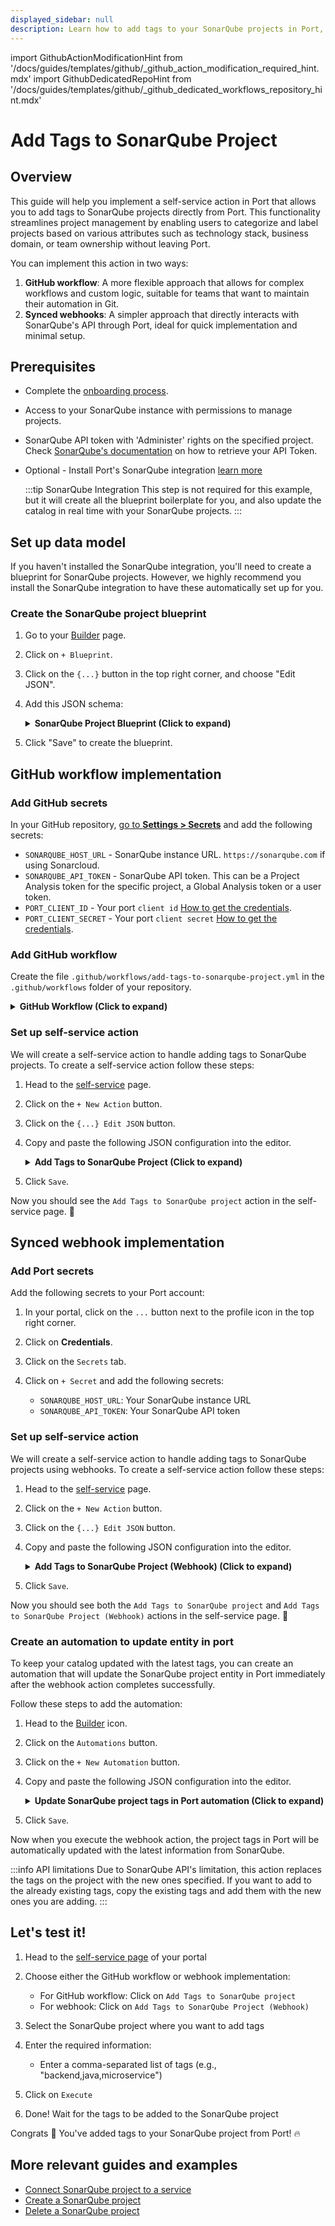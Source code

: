 ```yaml
---
displayed_sidebar: null
description: Learn how to add tags to your SonarQube projects in Port, improving project categorization and streamlined workflows.
---
```


import GithubActionModificationHint from '/docs/guides/templates/github/_github_action_modification_required_hint.mdx'
import GithubDedicatedRepoHint from '/docs/guides/templates/github/_github_dedicated_workflows_repository_hint.mdx'

# Add Tags to SonarQube Project

## Overview
This guide will help you implement a self-service action in Port that allows you to add tags to SonarQube projects directly from Port.
This functionality streamlines project management by enabling users to categorize and label projects based on various attributes such as technology stack, business domain, or team ownership without leaving Port.

You can implement this action in two ways:
1. **GitHub workflow**: A more flexible approach that allows for complex workflows and custom logic, suitable for teams that want to maintain their automation in Git.
2. **Synced webhooks**: A simpler approach that directly interacts with SonarQube's API through Port, ideal for quick implementation and minimal setup.

## Prerequisites

- Complete the [onboarding process](/getting-started/overview).
- Access to your SonarQube instance with permissions to manage projects.
- SonarQube API token with 'Administer' rights on the specified project. Check [SonarQube's documentation](https://docs.sonarsource.com/sonarqube/latest/user-guide/user-account/generating-and-using-tokens/) on how to retrieve your API Token.
- Optional - Install Port's SonarQube integration [learn more](https://docs.port.io/build-your-software-catalog/sync-data-to-catalog/code-quality-security/sonarqube)

	:::tip SonarQube Integration
	This step is not required for this example, but it will create all the blueprint boilerplate for you, and also update the catalog in real time with your SonarQube projects.
	:::

## Set up data model

If you haven't installed the SonarQube integration, you'll need to create a blueprint for SonarQube projects.
However, we highly recommend you install the SonarQube integration to have these automatically set up for you.

### Create the SonarQube project blueprint

1. Go to your [Builder](https://app.getport.io/settings/data-model) page.
2. Click on `+ Blueprint`.
3. Click on the `{...}` button in the top right corner, and choose "Edit JSON".
4. Add this JSON schema:

    <details>
    <summary><b>SonarQube Project Blueprint (Click to expand)</b></summary>

    ```json showLineNumbers
    {
      "identifier": "sonarQubeProject",
      "title": "SonarQube Project",
      "icon": "sonarqube",
      "schema": {
        "properties": {
          "organization": {
            "type": "string",
            "title": "Organization",
            "icon": "TwoUsers"
          },
          "link": {
            "type": "string",
            "format": "url",
            "title": "Link",
            "icon": "Link"
          },
          "lastAnalysisDate": {
            "type": "string",
            "format": "date-time",
            "icon": "Clock",
            "title": "Last Analysis Date"
          },
          "numberOfBugs": {
            "type": "number",
            "title": "Number Of Bugs"
          },
          "numberOfCodeSmells": {
            "type": "number",
            "title": "Number Of CodeSmells"
          },
          "numberOfVulnerabilities": {
            "type": "number",
            "title": "Number Of Vulnerabilities"
          },
          "numberOfHotSpots": {
            "type": "number",
            "title": "Number Of HotSpots"
          },
          "numberOfDuplications": {
            "type": "number",
            "title": "Number Of Duplications"
          },
          "coverage": {
            "type": "number",
            "title": "Coverage"
          },
          "mainBranch": {
            "type": "string",
            "icon": "Git",
            "title": "Main Branch"
          },
          "tags": {
            "type": "array",
            "title": "Tags"
          }
        },
        "required": []
      },
      "mirrorProperties": {},
      "calculationProperties": {},
      "relations": {}
    }
    ```
    </details>

5. Click "Save" to create the blueprint.

## GitHub workflow implementation

### Add GitHub secrets

In your GitHub repository, [go to **Settings > Secrets**](https://docs.github.com/en/actions/security-guides/using-secrets-in-github-actions#creating-secrets-for-a-repository) and add the following secrets:
- `SONARQUBE_HOST_URL` - SonarQube instance URL. `https://sonarqube.com` if using Sonarcloud.
- `SONARQUBE_API_TOKEN` - SonarQube API token. This can be a Project Analysis token for the specific project, a Global Analysis token or a user token.
- `PORT_CLIENT_ID` - Your port `client id` [How to get the credentials](https://docs.port.io/build-your-software-catalog/sync-data-to-catalog/api/#find-your-port-credentials).
- `PORT_CLIENT_SECRET` - Your port `client secret` [How to get the credentials](https://docs.port.io/build-your-software-catalog/sync-data-to-catalog/api/#find-your-port-credentials).

### Add GitHub workflow

Create the file `.github/workflows/add-tags-to-sonarqube-project.yml` in the `.github/workflows` folder of your repository.

<GithubDedicatedRepoHint/>

<details>
<summary><b>GitHub Workflow (Click to expand)</b></summary>

```yaml showLineNumbers
name: Add tags to SonarQube project
on:
  workflow_dispatch:
    inputs:
      tags:
        type: string
        required: true
      port_context:
        required: true
        type: string

jobs:
  create-entity-in-port-and-update-run:
    runs-on: ubuntu-latest
    steps:
      - name: Inform Port of start of request to SonarQube
        uses: port-labs/port-github-action@v1
        with:
          clientId: ${{ secrets.PORT_CLIENT_ID }}
          clientSecret: ${{ secrets.PORT_CLIENT_SECRET }}
          baseUrl: https://api.getport.io
          operation: PATCH_RUN
          runId: ${{ fromJson(inputs.port_context).run_id}}
          logMessage: Starting request to add tags to SonarQube project
      
      - name: Add tags to SonarQube project
        uses: fjogeleit/http-request-action@v1
        with:
          url: "${{ secrets.SONARQUBE_HOST_URL }}/api/project_tags/set?project=${{ fromJson(inputs.port_context).entity }}&tags=${{ inputs.tags }}"
          method: "POST"
          bearerToken: ${{ secrets.SONARQUBE_API_TOKEN }}
          customHeaders: '{"Content-Type": "application/json"}'

      - name: Inform Port of completion of request to SonarQube
        uses: port-labs/port-github-action@v1
        with:
          clientId: ${{ secrets.PORT_CLIENT_ID }}
          clientSecret: ${{ secrets.PORT_CLIENT_SECRET }}
          baseUrl: https://api.getport.io
          operation: PATCH_RUN
          runId: ${{ fromJson(inputs.port_context).run_id }}
          logMessage: Finished request to add tags to SonarQube project
```
</details>

### Set up self-service action

We will create a self-service action to handle adding tags to SonarQube projects.
To create a self-service action follow these steps:

1. Head to the [self-service](https://app.getport.io/self-serve) page.
2. Click on the `+ New Action` button.
3. Click on the `{...} Edit JSON` button.
4. Copy and paste the following JSON configuration into the editor.

    <details>
    <summary><b>Add Tags to SonarQube Project (Click to expand)</b></summary>

    <GithubActionModificationHint/>

    ```json showLineNumbers
    {
      "identifier": "sonarQubeProject_add_tags_to_sonar_qube_project",
      "title": "Add Tags to SonarQube project",
      "icon": "sonarqube",
      "description": "Adds additional tags to a project in SonarQube",
      "trigger": {
        "type": "self-service",
        "operation": "DAY-2",
        "userInputs": {
          "properties": {
            "tags": {
              "title": "Tags",
              "description": "Comma separated list of tags",
              "icon": "DefaultProperty",
              "type": "string"
            }
          },
          "required": [
            "tags"
          ],
          "order": [
            "tags"
          ]
        },
        "blueprintIdentifier": "sonarQubeProject"
      },
      "invocationMethod": {
        "type": "GITHUB",
        "org": "<GITHUB_ORG>",
        "repo": "<GITHUB_REPO>",
        "workflow": "add-tags-to-sonarqube-project.yml",
        "workflowInputs": {
          "tags": "{{.inputs.\"tags\"}}",
          "port_context": {
            "entity": "{{.entity.identifier}}",
            "run_id": "{{.run.id}}"
          }
        },
        "reportWorkflowStatus": true
      },
      "requiredApproval": false
    }
    ```
    </details>

5. Click `Save`.

Now you should see the `Add Tags to SonarQube project` action in the self-service page. 🎉

## Synced webhook implementation

### Add Port secrets

Add the following secrets to your Port account:

1. In your portal, click on the `...` button next to the profile icon in the top right corner.

2. Click on **Credentials**.

3. Click on the `Secrets` tab.

4. Click on `+ Secret` and add the following secrets:
   - `SONARQUBE_HOST_URL`: Your SonarQube instance URL
   - `SONARQUBE_API_TOKEN`: Your SonarQube API token

### Set up self-service action

We will create a self-service action to handle adding tags to SonarQube projects using webhooks.
To create a self-service action follow these steps:

1. Head to the [self-service](https://app.getport.io/self-serve) page.
2. Click on the `+ New Action` button.
3. Click on the `{...} Edit JSON` button.
4. Copy and paste the following JSON configuration into the editor.

    <details>
    <summary><b>Add Tags to SonarQube Project (Webhook) (Click to expand)</b></summary>

    ```json showLineNumbers
    {
      "identifier": "add_tags_to_sonarqube_project_webhook",
      "title": "Add Tags to SonarQube Project (Webhook)",
      "icon": "sonarqube",
      "description": "Add tags to a SonarQube project using a webhook",
      "trigger": {
        "type": "self-service",
        "operation": "DAY-2",
        "userInputs": {
          "properties": {
            "tags": {
              "title": "Tags",
              "description": "Comma separated list of tags",
              "icon": "DefaultProperty",
              "type": "string"
            }
          },
          "required": [
            "tags"
          ],
          "order": [
            "tags"
          ]
        },
        "blueprintIdentifier": "sonarQubeProject"
      },
      "invocationMethod": {
        "type": "WEBHOOK",
        "url": "{{.secrets.SONARQUBE_HOST_URL}}/api/project_tags/set",
        "agent": false,
        "synchronized": true,
        "method": "POST",
        "headers": {
          "Authorization": "Bearer {{.secrets.SONARQUBE_API_TOKEN}}",
          "Content-Type": "application/x-www-form-urlencoded"
        },
        "queryParams": {
          "project": "{{.entity.identifier}}",
          "tags": "{{.inputs.tags}}"
        }
      },
      "requiredApproval": false
    }
    ```
    </details>

5. Click `Save`.

Now you should see both the `Add Tags to SonarQube project` and `Add Tags to SonarQube Project (Webhook)` actions in the self-service page. 🎉

### Create an automation to update entity in port

To keep your catalog updated with the latest tags, you can create an automation that will update the SonarQube project entity in Port immediately after the webhook action completes successfully.

Follow these steps to add the automation:

1. Head to the [Builder](https://app.getport.io/settings/data-model) icon.

2. Click on the `Automations` button.

3. Click on the `+ New Automation` button.

4. Copy and paste the following JSON configuration into the editor.

    <details>
    <summary><b>Update SonarQube project tags in Port automation (Click to expand)</b></summary>

    ```json showLineNumbers
    {
      "identifier": "sonarQubeProject_sync_tags",
      "title": "Sync SonarQube Project Tags",
      "description": "Update SonarQube project tags in Port after adding tags",
      "trigger": {
        "type": "automation",
        "event": {
          "type": "RUN_UPDATED",
          "actionIdentifier": "add_tags_to_sonarqube_project_webhook"
        },
        "condition": {
          "type": "JQ",
          "expressions": [
            ".diff.after.status == \"SUCCESS\""
          ],
          "combinator": "and"
        }
      },
      "invocationMethod": {
        "type": "UPSERT_ENTITY",
        "blueprintIdentifier": "sonarQubeProject",
        "mapping": {
          "identifier": "{{.event.diff.after.entity.identifier}}",
          "properties": {
            "tags": "{{.event.diff.after.inputs.tags | split(\",\")}}"
          }
        }
      },
      "publish": true
    }
    ```
    </details>

5. Click `Save`.

Now when you execute the webhook action, the project tags in Port will be automatically updated with the latest information from SonarQube.

:::info API limitations
Due to SonarQube API's limitation, this action replaces the tags on the project with the new ones specified. If you want to add to the already existing tags, copy the existing tags and add them with the new ones you are adding.
:::

## Let's test it!

1. Head to the [self-service page](https://app.getport.io/self-serve) of your portal

2. Choose either the GitHub workflow or webhook implementation:
   - For GitHub workflow: Click on `Add Tags to SonarQube project`
   - For webhook: Click on `Add Tags to SonarQube Project (Webhook)`

3. Select the SonarQube project where you want to add tags

4. Enter the required information:
   - Enter a comma-separated list of tags (e.g., "backend,java,microservice")

5. Click on `Execute`

6. Done! Wait for the tags to be added to the SonarQube project

Congrats 🎉 You've added tags to your SonarQube project from Port! 🔥

## More relevant guides and examples
- [Connect SonarQube project to a service](https://docs.port.io/guides/all/connect-sonar-project-to-service)
- [Create a SonarQube project](https://docs.port.io/actions-and-automations/setup-backend/github-workflow/examples/SonarQube/create-sonarqube-project)
- [Delete a SonarQube project](https://docs.port.io/actions-and-automations/setup-backend/github-workflow/examples/SonarQube/delete-sonarqube-project)